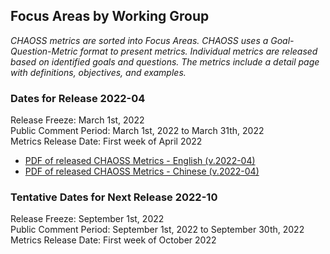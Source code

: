 ## Focus Areas by Working Group  

 *CHAOSS metrics are sorted into Focus Areas. CHAOSS uses a Goal-Question-Metric format to present metrics. Individual metrics are released based on identified goals and questions. The metrics include a detail page with definitions, objectives, and examples.*  

### Dates for Release 2022-04
Release Freeze: March 1st, 2022    
Public Comment Period: March 1st, 2022 to March 31th, 2022  
Metrics Release Date: First week of April 2022

- [PDF of released CHAOSS Metrics - English (v.2022-04)](https://chaoss.community/wp-content/uploads/2022/04/English-Release-2022-04-18.pdf)  
- [PDF of released CHAOSS Metrics - Chinese (v.2022-04)](https://chaoss.community/wp-content/uploads/2022/04/Chinese-Release-2022-04-18.pdf)

### Tentative Dates for Next Release 2022-10
Release Freeze: September 1st, 2022    
Public Comment Period: September 1st, 2022 to September 30th, 2022  
Metrics Release Date: First week of October 2022
